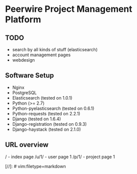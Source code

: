 Peerwire Project Management Platform
====================================

TODO
----

  * search by all kinds of stuff (elasticsearch)
  * account management pages
  * webdesign

Software Setup
--------------

  * Nginx
  * PostgreSQL
  * Elasticsearch (tested on 1.0.1)
  * Python (>= 2.7)
  * Python-pyelasticsearch (tested on 0.6.1)
  * Python-requests (tested on 2.2.1)
  * Django (tested on 1.6.4)
  * Django-registration (tested on 0.9.3)
  * Django-haystack (tested on 2.1.0)

URL overview
------------

/       - index page
/u/1/   - user page 1
/p/1/   - project page 1

[//]: # vim:filetype=markdown

